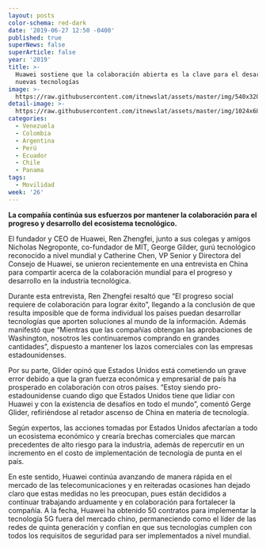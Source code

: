 ```yaml
---
layout: posts
color-schema: red-dark
date: '2019-06-27 12:50 -0400'
published: true
superNews: false
superArticle: false
year: '2019'
title: >-
  Huawei sostiene que la colaboración abierta es la clave para el desarrollo de
  nuevas tecnologías
image: >-
  https://raw.githubusercontent.com/itnewslat/assets/master/img/540x320/Conversatorio-Huawei-p.jpg
detail-image: >-
  https://raw.githubusercontent.com/itnewslat/assets/master/img/1024x680/Conversatorio-Huawei-g.jpg
categories:
  - Venezuela
  - Colombia
  - Argentina
  - Perú
  - Ecuador
  - Chile
  - Panama
tags:
  - Movilidad
week: '26'
---
```

**La compañía continúa sus esfuerzos por mantener la colaboración para el progreso y desarrollo del ecosistema tecnológico.**

El fundador y CEO de Huawei, Ren Zhengfei, junto a sus colegas y amigos Nicholas Negroponte, co-fundador de MIT, George Gilder, gurú tecnológico reconocido a nivel mundial y Catherine Chen, VP Senior y Directora del Consejo de Huawei,  se unieron recientemente en una entrevista en China para compartir acerca de la colaboración mundial para el progreso y desarrollo en la industria tecnológica.

Durante esta entrevista, Ren Zhengfei resaltó que “El progreso social requiere de colaboración para lograr éxito”, llegando a la conclusión de que resulta imposible que de forma individual los países puedan desarrollar tecnologías que aporten soluciones al mundo de la información. Además manifestó que “Mientras que las compañías obtengan las aprobaciones de Washington, nosotros les continuaremos comprando en grandes cantidades”, dispuesto a mantener los lazos comerciales con las empresas estadounidenses.

Por su parte, Glider opinó que Estados Unidos está cometiendo un grave error debido a que la gran fuerza económica y empresarial de país ha prosperado en colaboración con otros países. “Estoy siendo pro-estadounidense cuando digo que Estados Unidos tiene que lidiar con Huawei y con la existencia de desafíos en todo el mundo”, comentó Gerge Glider, refiriéndose al retador ascenso de China en materia de tecnología.

Según expertos, las acciones tomadas por Estados Unidos afectarían a todo un ecosistema económico y crearía brechas comerciales que marcan precedentes de alto riesgo para la industria, además de repercutir en un incremento en el costo de implementación de tecnología de punta en el país.

En este sentido, Huawei continúa avanzando de manera rápida en el mercado de las telecomunicaciones y en reiteradas ocasiones han dejado claro que estas medidas no les preocupan, pues están decididos a continuar trabajando arduamente y en colaboración para fortalecer la compañía. A la fecha, Huawei ha obtenido 50 contratos para implementar la tecnología 5G fuera del mercado chino, permaneciendo como el líder de las redes de quinta generación y confían en que sus tecnologías cumplen con todos los requisitos de seguridad para ser implementados a nivel mundial. 